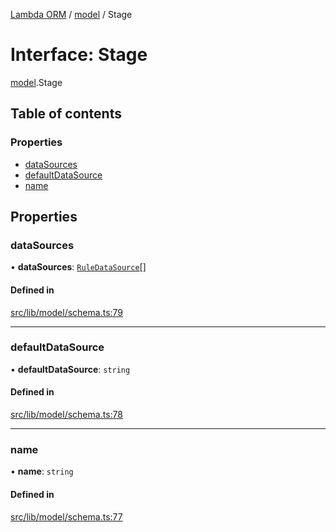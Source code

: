 [Lambda ORM](../README.md) / [model](../modules/model.md) / Stage

# Interface: Stage

[model](../modules/model.md).Stage

## Table of contents

### Properties

- [dataSources](model.Stage.md#datasources)
- [defaultDataSource](model.Stage.md#defaultdatasource)
- [name](model.Stage.md#name)

## Properties

### dataSources

• **dataSources**: [`RuleDataSource`](model.RuleDataSource.md)[]

#### Defined in

[src/lib/model/schema.ts:79](https://github.com/FlavioLionelRita/lambda-orm/blob/8e54723/src/lib/model/schema.ts#L79)

___

### defaultDataSource

• **defaultDataSource**: `string`

#### Defined in

[src/lib/model/schema.ts:78](https://github.com/FlavioLionelRita/lambda-orm/blob/8e54723/src/lib/model/schema.ts#L78)

___

### name

• **name**: `string`

#### Defined in

[src/lib/model/schema.ts:77](https://github.com/FlavioLionelRita/lambda-orm/blob/8e54723/src/lib/model/schema.ts#L77)
